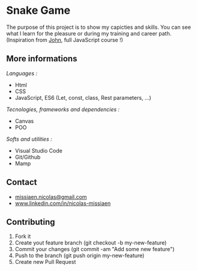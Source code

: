 # Snake Game

The purpose of this project is to show my capicties and skills. You can see what I learn for the pleasure or during my training and career path. (Inspiration from [John](https://apprendre-a-coder.com/), full JavaScript course !)

## More informations

*Languages :*
- Html
- CSS
- JavaScript, ES6 (Let, const, class, Rest parameters, ...)

*Tecnologies, frameworks and dependencies :*
- Canvas
- POO

*Softs and utilities :*
- Visual Studio Code
- Git/Github
- Mamp

## Contact
- missiaen.nicolas@gmail.com
- www.linkedin.com/in/nicolas-missiaen

## Contributing
1. Fork it
2. Create yout feature branch (git checkout -b my-new-feature)
3. Commit your changes (git commit -am "Add some new feature")
4. Push to the branch (git push origin my-new-feature)
5. Create new Pull Request
